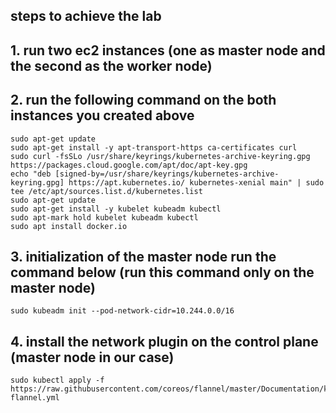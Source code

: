 ## steps to achieve the lab

## 1. run two ec2 instances (one as master node and the second as the worker node)

## 2. run the following command on the both instances you created above
```
sudo apt-get update
sudo apt-get install -y apt-transport-https ca-certificates curl
sudo curl -fsSLo /usr/share/keyrings/kubernetes-archive-keyring.gpg https://packages.cloud.google.com/apt/doc/apt-key.gpg
echo "deb [signed-by=/usr/share/keyrings/kubernetes-archive-keyring.gpg] https://apt.kubernetes.io/ kubernetes-xenial main" | sudo tee /etc/apt/sources.list.d/kubernetes.list
sudo apt-get update
sudo apt-get install -y kubelet kubeadm kubectl
sudo apt-mark hold kubelet kubeadm kubectl
sudo apt install docker.io
```

## 3. initialization of the master node run the command below (run this command only on the master node)
```
sudo kubeadm init --pod-network-cidr=10.244.0.0/16
```

## 4. install the network plugin on the control plane (master node in our case)
```
sudo kubectl apply -f https://raw.githubusercontent.com/coreos/flannel/master/Documentation/kube-flannel.yml
```
